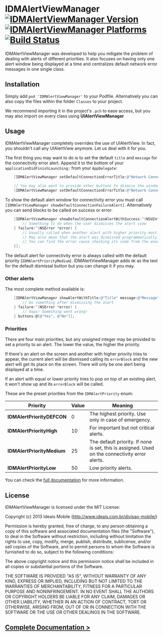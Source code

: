 IDMAlertViewManager [![IDMAlertViewManager Version](http://cocoapod-badges.herokuapp.com/v/IDMAlertViewManager/badge.png)](http://cocoadocs.org/docsets/IDMAlertViewManager) [![IDMAlertViewManager Platforms](http://cocoapod-badges.herokuapp.com/p/IDMAlertViewManager/badge.svg)](http://cocoadocs.org/docsets/IDMAlertViewManager) [![Build Status](https://magnum.travis-ci.com/ideaismobile/IDMAlertViewManager.png?token=HgpLPTLpJGCu6X7AwRB1&branch=master)](https://magnum.travis-ci.com/ideaismobile/IDMAlertViewManager)
===================

IDMAlertViewManager was developed to help you mitigate the problem of dealing with alerts of different priorities. It also focuses on having only one alert window being displayed at a time and centralizes default network error messages in one single class.

## Installation

Simply add `pod 'IDMAlertViewManager'` to your Podfile. Alternatively you can also copy the files within the folder `Classes` to your project.

We recommend importing it in the project's `.pch` to ease access, but you may also import on every class using **UIAlertViewManager**

## Usage

IDMAlertViewManager completely overrides the use of UIAlertView. In fact, you shouldn't call any UIAlertView anymore. Let us deal with it for you.

The first thing you may want to do is to set the default `title` and `message` for the connectivity error alert. Append it to the bottom of your `applicationDidFinishLaunching:` from your `AppDelegate`:

``` objective-c
	[IDMAlertViewManager setDefaultConnectionErrorTitle:@"Network Connectivity Error" message:@"Couldn't reach the server. Please, try again."];
	
	// You may also want to provide other buttons to dismiss the window:
	[IDMAlertViewManager setDefaultConnectionErrorTitle:@"Network Connectivity Error" message:@"Couldn't reach the server. Please, try again." buttons:@[@"Nah! I'm fine!"]];
```

To show the default alert window for connectivity error you must call `[IDMAlertViewManager showDefaultConnectionFailureAlert]`. Alternatively you can send blocks to be called on success or error:

``` objective-c
	[IDMAlertViewManager showDefaultConnectionAlertWithSuccess:^(NSUInteger selectedIndex) {
		// Something to do when the user dismisses the alert view
	} failure:^(NSError *error) {
		// Usually called when another alert with higher priority must appear.
		// May also mean that the alert was dismissed programmatically.
		// You can find the error cause checking its code from the enum IDMAlertError
	}];
```

The default alert for connectivity error is always called with the default priority (`IDMAlertPriorityMedium`). IDMAlertViewManager adds `OK` as the text for the default dismissal button but you can change it if you may.

### Other alerts

The most complete method available is:

``` objective-c
	[IDMAlertViewManager showAlertWithTitle:@"Title" message:@"Message" priority:IDMAlertPriorityHigh success:^(NSUInteger selectedIndex) {
		// Do something after dismissing the alert
	} failure:^(NSError *error) {
		// Oops! Something went wrong!
	} buttons:@[@"Yes", @"No"]];
```

### Priorities

There are four main priorities, but any unsigned integer may be provided to set a priority to an alert. The lower the value, the higher the priority.

If there's an alert on the screen and another with higher priority tries to appear, the current alert will be dismissed calling its `errorBlock` and the new alert will get its place on the screen. There will only be one alert being displayed at a time.

If an alert with equal or lower priority tries to pop on top of an existing alert, it won't show up and its `errorBlock` will be called.

These are the preset priorities from the `IDMAlertPriority` enum:

Priority | Value | Meaning
---------|-------|--------
**IDMAlertPriorityDEFCON** | 0 | The highest priority. Use only in case of emergency.
**IDMAlertPriorityHigh** | 10 | For important but not critical alerts.
**IDMAlertPriorityMedium** | 25 | The default priority. If none is set, this is assigned. Used on the connectivity error alerts.
**IDMAlertPriorityLow** | 50 | Low priority alerts.

You can check the [full documentation](http://ideaismobile.github.io/IDMAlertViewManager/docs) for more information.

## License

IDMAlertViewManager is licensed under the MIT License:

Copyright (c) 2013 Ideais Mobile (http://www.ideais.com.br/divisao-mobile/)

Permission is hereby granted, free of charge, to any person obtaining a copy of
this software and associated documentation files (the "Software"), to deal in
the Software without restriction, including without limitation the rights to
use, copy, modify, merge, publish, distribute, sublicense, and/or sell copies of
the Software, and to permit persons to whom the Software is furnished to do so,
subject to the following conditions:

The above copyright notice and this permission notice shall be included in all
copies or substantial portions of the Software.

THE SOFTWARE IS PROVIDED "AS IS", WITHOUT WARRANTY OF ANY KIND, EXPRESS OR
IMPLIED, INCLUDING BUT NOT LIMITED TO THE WARRANTIES OF MERCHANTABILITY, FITNESS
FOR A PARTICULAR PURPOSE AND NONINFRINGEMENT. IN NO EVENT SHALL THE AUTHORS OR
COPYRIGHT HOLDERS BE LIABLE FOR ANY CLAIM, DAMAGES OR OTHER LIABILITY, WHETHER
IN AN ACTION OF CONTRACT, TORT OR OTHERWISE, ARISING FROM, OUT OF OR IN
CONNECTION WITH THE SOFTWARE OR THE USE OR OTHER DEALINGS IN THE SOFTWARE.

## [Complete Documentation >](http://ideaismobile.github.io/IDMAlertViewManager/docs)